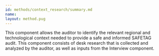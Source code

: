 ```yaml
---
id: methods/context_research/summary.md
name: 
layout: method.pug
---
```

This component allows the auditor to identify the relevant regional and technological context needed to provide a safe and informed SAFETAG audit. This component consists of desk research that is collected and analyzed by the auditor, as well as inputs from the Interview component.


